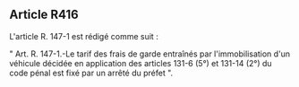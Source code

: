 Article R416
----
L'article R. 147-1 est rédigé comme suit :

" Art. R. 147-1.-Le tarif des frais de garde entraînés par l'immobilisation d'un
véhicule décidée en application des articles 131-6 (5°) et 131-14 (2°) du code
pénal est fixé par un arrêté du préfet ".
